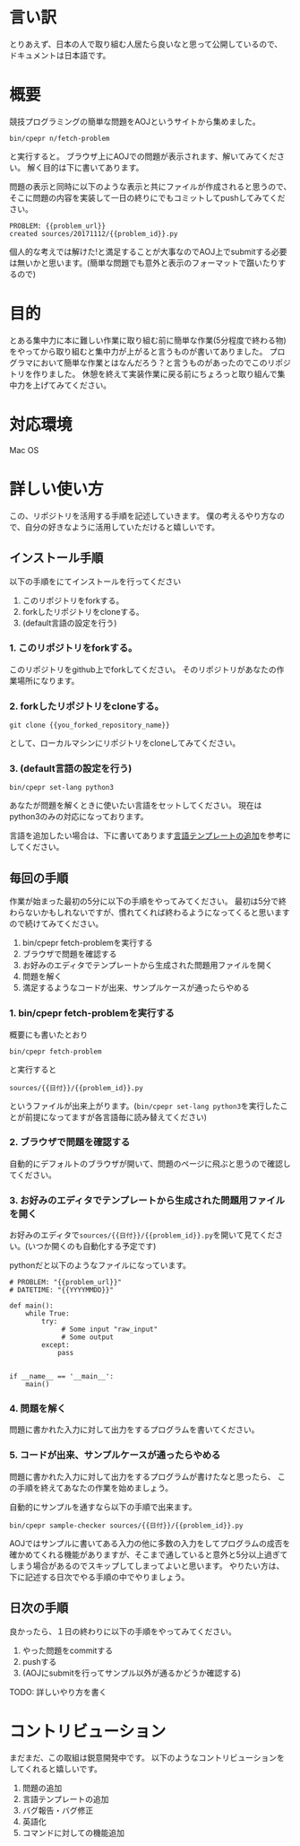 # 言い訳
とりあえず、日本の人で取り組む人居たら良いなと思って公開しているので、
ドキュメントは日本語です。

# 概要
競技プログラミングの簡単な問題をAOJというサイトから集めました。

```
bin/cpepr n/fetch-problem
```

と実行すると。
ブラウザ上にAOJでの問題が表示されます、解いてみてください。
解く目的は下に書いてあります。

問題の表示と同時に以下のような表示と共にファイルが作成されると思うので、
そこに問題の内容を実装して一日の終りにでもコミットしてpushしてみてください。

```
PROBLEM: {{problem_url}}
created sources/20171112/{{problem_id}}.py
```

個人的な考えでは解けた!と満足することが大事なのでAOJ上でsubmitする必要は無いかと思います。(簡単な問題でも意外と表示のフォーマットで躓いたりするので)

# 目的
とある集中力に本に難しい作業に取り組む前に簡単な作業(5分程度で終わる物)をやってから取り組むと集中力が上がると言うものが書いてありました。
プログラマにおいて簡単な作業とはなんだろう？と言うものがあったのでこのリポジトリを作りました。
休憩を終えて実装作業に戻る前にちょろっと取り組んで集中力を上げてみてください。

# 対応環境
Mac OS

# 詳しい使い方

この、リポジトリを活用する手順を記述していきます。
僕の考えるやり方なので、自分の好きなように活用していただけると嬉しいです。


## インストール手順
以下の手順をにてインストールを行ってください

1. このリポジトリをforkする。
2. forkしたリポジトリをcloneする。
3. (default言語の設定を行う)

### 1. このリポジトリをforkする。

このリポジトリをgithub上でforkしてください。
そのリポジトリがあなたの作業場所になります。

### 2. forkしたリポジトリをcloneする。

```
git clone {{you_forked_repository_name}}
```

として、ローカルマシンにリポジトリをcloneしてみてください。

### 3. (default言語の設定を行う)

```
bin/cpepr set-lang python3
```

あなたが問題を解くときに使いたい言語をセットしてください。
現在はpython3のみの対応になっております。

言語を追加したい場合は、下に書いてあります[言語テンプレートの追加]()を参考にしてください。

## 毎回の手順
作業が始まった最初の5分に以下の手順をやってみてください。
最初は5分で終わらないかもしれないですが、慣れてくれば終わるようになってくると思いますので続けてみてください。

1. bin/cpepr fetch-problemを実行する
2. ブラウザで問題を確認する
3. お好みのエディタでテンプレートから生成された問題用ファイルを開く
4. 問題を解く
5. 満足するようなコードが出来、サンプルケースが通ったらやめる

### 1. bin/cpepr fetch-problemを実行する

概要にも書いたとおり

```
bin/cpepr fetch-problem
```

と実行すると

```
sources/{{日付}}/{{problem_id}}.py
```

というファイルが出来上がります。(`bin/cpepr set-lang python3`を実行したことが前提になってますが各言語毎に読み替えてください)

### 2. ブラウザで問題を確認する

自動的にデフォルトのブラウザが開いて、問題のページに飛ぶと思うので確認してください。

### 3. お好みのエディタでテンプレートから生成された問題用ファイルを開く

お好みのエディタで`sources/{{日付}}/{{problem_id}}.py`を開いて見てください。(いつか開くのも自動化する予定です)

pythonだと以下のようなファイルになっています。

```python3
# PROBLEM: "{{problem_url}}"
# DATETIME: "{{YYYYMMDD}}"

def main():
	while True:
	    try:
	    	 # Some input "raw_input"
	    	 # Some output
	    except:
	        pass
    

if __name__ == '__main__':
    main()
```

### 4. 問題を解く

問題に書かれた入力に対して出力をするプログラムを書いてください。

### 5. コードが出来、サンプルケースが通ったらやめる 

問題に書かれた入力に対して出力をするプログラムが書けたなと思ったら、
この手順を終えてあなたの作業を始めましょう。

自動的にサンプルを通すなら以下の手順で出来ます。

```
bin/cpepr sample-checker sources/{{日付}}/{{problem_id}}.py
```

AOJではサンプルに書いてある入力の他に多数の入力をしてプログラムの成否を確かめてくれる機能がありますが、そこまで通していると意外と5分以上過ぎてしまう場合があるのでスキップしてしまってよいと思います。
やりたい方は、下に記述する日次でやる手順の中でやりましょう。

## 日次の手順

良かったら、１日の終わりに以下の手順をやってみてください。

1. やった問題をcommitする
2. pushする
3. (AOJにsubmitを行ってサンプル以外が通るかどうか確認する)

TODO: 詳しいやり方を書く

# コントリビューション

まだまだ、この取組は鋭意開発中です。
以下のようなコントリビューションをしてくれると嬉しいです。

1. 問題の追加
2. 言語テンプレートの追加
3. バグ報告・バグ修正
4. 英語化
5. コマンドに対しての機能追加

